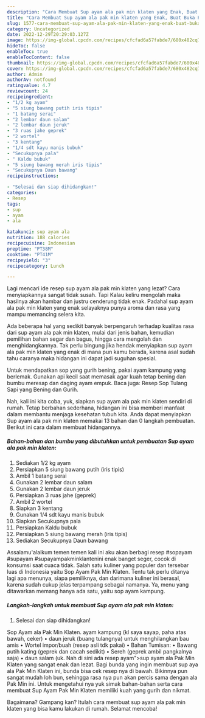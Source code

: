 ```yaml
---
description: "Cara Membuat Sup ayam ala pak min klaten yang Enak, Buat Buka Puasa Enak"
title: "Cara Membuat Sup ayam ala pak min klaten yang Enak, Buat Buka Puasa Enak"
slug: 1577-cara-membuat-sup-ayam-ala-pak-min-klaten-yang-enak-buat-buka-puasa-enak
category: Uncategorized
date: 2022-12-29T20:29:03.127Z
image: https://img-global.cpcdn.com/recipes/cfcfad6a57fabde7/680x482cq70/sup-ayam-ala-pak-min-klaten-foto-resep-utama.jpg
hideToc: false
enableToc: true
enableTocContent: false
thumbnail: https://img-global.cpcdn.com/recipes/cfcfad6a57fabde7/680x482cq70/sup-ayam-ala-pak-min-klaten-foto-resep-utama.jpg
cover: https://img-global.cpcdn.com/recipes/cfcfad6a57fabde7/680x482cq70/sup-ayam-ala-pak-min-klaten-foto-resep-utama.jpg
author: Admin
authorAv: notfound
ratingvalue: 4.7
reviewcount: 24
recipeingredient:
- "1/2 kg ayam"
- "5 siung bawang putih iris tipis"
- "1 batang serai"
- "2 lembar daun salam"
- "2 lembar daun jeruk"
- "3 ruas jahe geprek"
- "2 wortel"
- "3 kentang"
- "1/4 sdt kayu manis bubuk"
- "Secukupnya pala"
- " Kaldu bubuk"
- "5 siung bawang merah iris tipis"
- "Secukupnya Daun bawang"
recipeinstructions:

- "Selesai dan siap dihidangkan!"
categories:
- Resep
tags:
- sup
- ayam
- ala

katakunci: sup ayam ala 
nutrition: 188 calories
recipecuisine: Indonesian
preptime: "PT38M"
cooktime: "PT41M"
recipeyield: "3"
recipecategory: Lunch

---
```



Lagi mencari ide resep sup ayam ala pak min klaten yang lezat? Cara menyiapkannya sangat tidak susah. Tapi Kalau keliru mengolah maka hasilnya akan hambar dan justru cenderung tidak enak. Padahal sup ayam ala pak min klaten yang enak selayaknya punya aroma dan rasa yang mampu memancing selera kita.


Ada beberapa hal yang sedikit banyak berpengaruh terhadap kualitas rasa dari sup ayam ala pak min klaten, mulai dari jenis bahan, kemudian pemilihan bahan segar dan bagus, hingga cara mengolah dan menghidangkannya. Tak perlu bingung jika hendak menyiapkan sup ayam ala pak min klaten yang enak di mana pun kamu berada, karena asal sudah tahu caranya maka hidangan ini dapat jadi suguhan spesial.

Untuk mendapatkan sop yang gurih bening, pakai ayam kampung yang berlemak. Gunakan api kecil saat memasak agar kuah tetap bening dan bumbu meresap dan daging ayam empuk. Baca juga: Resep Sop Tulang Sapi yang Bening dan Gurih.


Nah, kali ini kita coba, yuk, siapkan sup ayam ala pak min klaten sendiri di rumah. Tetap berbahan sederhana, hidangan ini bisa memberi manfaat dalam membantu menjaga kesehatan tubuh kita. Anda dapat menyiapkan Sup ayam ala pak min klaten memakai 13 bahan dan 0 langkah pembuatan. Berikut ini cara dalam membuat hidangannya.

<!--inarticleads1-->

##### Bahan-bahan dan bumbu yang dibutuhkan untuk pembuatan Sup ayam ala pak min klaten:

1. Sediakan 1/2 kg ayam
1. Persiapkan 5 siung bawang putih (iris tipis)
1. Ambil 1 batang serai
1. Gunakan 2 lembar daun salam
1. Gunakan 2 lembar daun jeruk
1. Persiapkan 3 ruas jahe (geprek)
1. Ambil 2 wortel
1. Siapkan 3 kentang
1. Gunakan 1/4 sdt kayu manis bubuk
1. Siapkan Secukupnya pala
1. Persiapkan  Kaldu bubuk
1. Persiapkan 5 siung bawang merah (iris tipis)
1. Sediakan Secukupnya Daun bawang


Assalamu&#39;alaikum temen temen kali ini aku akan berbagi resep #sopayam #supayam #supayampakminklantenini enak banget seger, cocok di konsumsi saat cuaca tidak. Salah satu kuliner yang populer dan tersebar luas di Indonesia yaitu Sop Ayam Pak Min Klaten. Tentu tak perlu ditanya lagi apa menunya, siapa pemiliknya, dan darimana kuliner ini berasal, karena sudah cukup jelas terpampang sebagai namanya. Ya, menu yang ditawarkan memang hanya ada satu, yaitu sop ayam kampung. 

<!--inarticleads2-->

##### Langkah-langkah untuk membuat Sup ayam ala pak min klaten:


1. Selesai dan siap dihidangkan!

Sop Ayam ala Pak Min Klaten. ayam kampung (kl saya sayap, paha atas bawah, ceker) • daun jeruk (buang tulangnya) untuk menghilangkan bau amis • Wortel impor/buah (resep asli tdk pakai) • Bahan Tumisan: • Bawang putih kating (geprek dan cacah sedikit) • Sereh (geprek ambil pangkalnya saja) • daun salam (uk. Nah di sini ada resep ayam&#34;&gt;sup ayam ala Pak Min Klaten yang sangat enak dan lezat. Bagi bunda yang ingin membuat sup aya ala Pak Min Klaten ini, bunda bisa cek resep nya di bawah. Bikinnya pun sangat mudah loh bun, sehingga rasa nya pun akan percis sama dengan ala Pak Min ini. Untuk mengetahui nya yuk simak bahan-bahan serta cara membuat Sup Ayam Pak Min Klaten memiliki kuah yang gurih dan nikmat. 

Bagaimana? Gampang kan? Itulah cara membuat sup ayam ala pak min klaten yang bisa kamu lakukan di rumah. Selamat mencoba!
